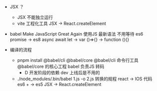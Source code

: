 - JSX ？
  - JSX 不能独立运行
  - vite 工程化工具
      JSX -> React.createElement

- babel
  Make JavaScript Great Again
  使用JS 最新语法  不用等待
  es6 promise -> es8 async await
  let -> var    ()=>{} -> function (){}

- 编译的流程
  - pnpm install @babel/cli @babel/core
      @babel/cli 命令行工具
      @babel/core 的核心工程
      babel 负责JS 转码
      - D 开发阶段的依赖  dev
      上线后是不用的
  - ./node_modules/.bin/babel 1.js -o 2.js
        转换的规程
        react  ->  IOS 代码
        es6 + -> es5
        JSX  -> React.createElement